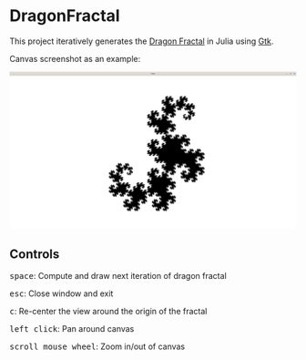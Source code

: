 # DragonFractal

This project iteratively generates the [Dragon Fractal](https://en.wikipedia.org/wiki/Dragon_curve) in Julia using [Gtk](https://github.com/JuliaGraphics/Gtk.jl).

Canvas screenshot as an example:

![alt text](https://github.com/classix-ps/DragonFractal/blob/master/dragonFractalImages/dragonFractalPretty.png?raw=true)

## Controls

<kbd>space</kbd>: Compute and draw next iteration of dragon fractal

<kbd>esc</kbd>: Close window and exit

<kbd>c</kbd>: Re-center the view around the origin of the fractal

<kbd>left click</kbd>: Pan around canvas

<kbd>scroll mouse wheel</kbd>: Zoom in/out of canvas